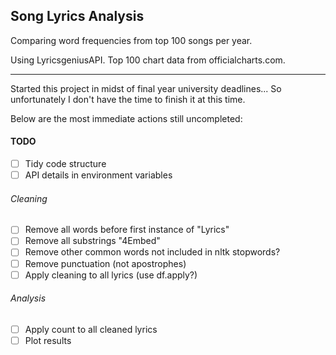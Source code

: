 ## Song Lyrics Analysis
Comparing word frequencies from top 100 songs per year.

Using LyricsgeniusAPI.
Top 100 chart data from officialcharts.com.

------
Started this project in midst of final year university deadlines...
So unfortunately I don't have the time to finish it at this time.

Below are the most immediate actions still uncompleted:

#### TODO
- [ ] Tidy code structure
- [ ] API details in environment variables
###### Cleaning
- [ ] Remove all words before first instance of "Lyrics"
- [ ] Remove all substrings "4Embed"
- [ ] Remove other common words not included in nltk stopwords?
- [ ] Remove punctuation (not apostrophes)
- [ ] Apply cleaning to all lyrics (use df.apply?)
###### Analysis
- [ ] Apply count to all cleaned lyrics
- [ ] Plot results
